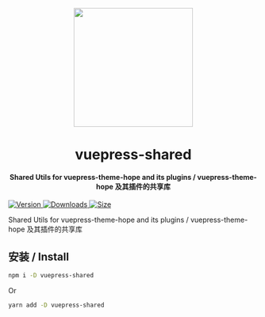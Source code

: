 <!-- markdownlint-disable -->
<p align="center">
  <img width="240" src="https://vuepress-theme.mrhope.site/logo.svg" style="text-align: center;">
</p>
<h1 align="center">vuepress-shared</h1>
<h4 align="center">Shared Utils for vuepress-theme-hope and its plugins / vuepress-theme-hope 及其插件的共享库</h4>

[![Version](https://img.shields.io/npm/v/vuepress-shared/next.svg?style=flat-square&logo=npm) ![Downloads](https://img.shields.io/npm/dm/vuepress-shared.svg?style=flat-square&logo=npm) ![Size](https://img.shields.io/bundlephobia/min/vuepress-shared?style=flat-square&logo=npm)](https://www.npmjs.com/package/vuepress-shared)

<!-- markdownlint-restore -->

Shared Utils for vuepress-theme-hope and its plugins / vuepress-theme-hope 及其插件的共享库

## 安装 / Install

```bash
npm i -D vuepress-shared
```

Or

```bash
yarn add -D vuepress-shared
```
